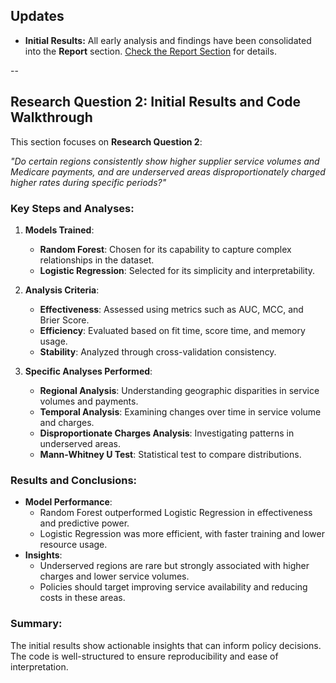 ## Updates
- **Initial Results:** All early analysis and findings have been consolidated into the **Report** section. [Check the Report Section](https://github.com/Rozani1/medicare-dme-cost-analysis/tree/main/Report) for details.


--

## Research Question 2: Initial Results and Code Walkthrough

This section focuses on **Research Question 2**:

*"Do certain regions consistently show higher supplier service volumes and Medicare payments, and are underserved areas disproportionately charged higher rates during specific periods?"*

### Key Steps and Analyses:
1. **Models Trained**:
   - **Random Forest**: Chosen for its capability to capture complex relationships in the dataset.
   - **Logistic Regression**: Selected for its simplicity and interpretability.

2. **Analysis Criteria**:
   - **Effectiveness**: Assessed using metrics such as AUC, MCC, and Brier Score.
   - **Efficiency**: Evaluated based on fit time, score time, and memory usage.
   - **Stability**: Analyzed through cross-validation consistency.

3. **Specific Analyses Performed**:
   - **Regional Analysis**: Understanding geographic disparities in service volumes and payments.
   - **Temporal Analysis**: Examining changes over time in service volume and charges.
   - **Disproportionate Charges Analysis**: Investigating patterns in underserved areas.
   - **Mann-Whitney U Test**: Statistical test to compare distributions.

### Results and Conclusions:
- **Model Performance**:
  - Random Forest outperformed Logistic Regression in effectiveness and predictive power.
  - Logistic Regression was more efficient, with faster training and lower resource usage.
- **Insights**:
  - Underserved regions are rare but strongly associated with higher charges and lower service volumes.
  - Policies should target improving service availability and reducing costs in these areas.

### Summary:
The initial results show actionable insights that can inform policy decisions. The code is well-structured to ensure reproducibility and ease of interpretation.


